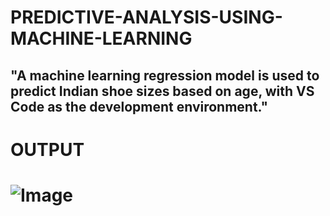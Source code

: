 # PREDICTIVE-ANALYSIS-USING-MACHINE-LEARNING

## "A machine learning regression model is used to predict Indian shoe sizes based on age, with VS Code as the development environment."

# OUTPUT

# ![Image](https://github.com/user-attachments/assets/4c1680a2-6691-4cea-aedf-acb6bc792468)
